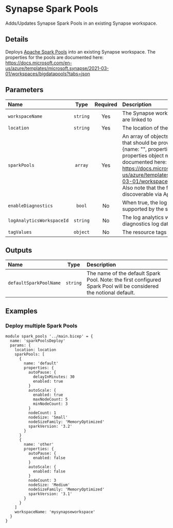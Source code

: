 # Synapse Spark Pools

Adds/Updates Synapse Spark Pools in an existing Synapse workspace.

## Details

Deploys [Apache Spark Pools](https://learn.microsoft.com/en-us/azure/synapse-analytics/spark/apache-spark-concepts) into an existing Synapse workspace. The properties for the pools are documented here: https://docs.microsoft.com/en-us/azure/templates/microsoft.synapse/2021-03-01/workspaces/bigdatapools?tabs=json

## Parameters

| Name                      | Type     | Required | Description                                                                                                                                                                                                                                                                                                                                                                                                     |
| :------------------------ | :------: | :------: | :-------------------------------------------------------------------------------------------------------------------------------------------------------------------------------------------------------------------------------------------------------------------------------------------------------------------------------------------------------------------------------------------------------------- |
| `workspaceName`           | `string` | Yes      | The Synapse workspace that the spark pools are linked to                                                                                                                                                                                                                                                                                                                                                        |
| `location`                | `string` | Yes      | The location of the spark pool                                                                                                                                                                                                                                                                                                                                                                                  |
| `sparkPools`              | `array`  | Yes      | An array of objects defining the spark pools that should be provisioned, with the structure {name: "<poolName>", properties: {<object>} } - where the properties object matches the schema documented here: https://docs.microsoft.com/en-us/azure/templates/microsoft.synapse/2021-03-01/workspaces/bigdatapools?tabs=json.  Also note that the first pool defined will be discoverable via App Configuration. |
| `enableDiagnostics`       | `bool`   | No       | When true, the log diagnostic settings supported by the spark pool will be enabled                                                                                                                                                                                                                                                                                                                              |
| `logAnalyticsWorkspaceId` | `string` | No       | The log analytics workspace Id where diagnostics log data will be sent                                                                                                                                                                                                                                                                                                                                          |
| `tagValues`               | `object` | No       | The resource tags applied to resources                                                                                                                                                                                                                                                                                                                                                                          |

## Outputs

| Name                   | Type     | Description                                                                                                        |
| :--------------------- | :------: | :----------------------------------------------------------------------------------------------------------------- |
| `defaultSparkPoolName` | `string` | The name of the default Spark Pool. Note: the first configured Spark Pool will be considered the notional default. |

## Examples

### Deploy multiple Spark Pools

```bicep
module spark_pools '../main.bicep' = {
  name: 'sparkPoolsDeploy'
  params: {
    location: location
    sparkPools: [
      {
        name: 'default'
        properties: {
          autoPause: {
            delayInMinutes: 30
            enabled: true
          }
          autoScale: {
            enabled: true
            maxNodeCount: 5
            minNodeCount: 3
          }
          nodeCount: 1
          nodeSize: 'Small'
          nodeSizeFamily: 'MemoryOptimized'
          sparkVersion: '3.2'
        }
      }
      {
        name: 'other'
        properties: {
          autoPause: {
            enabled: false
          }
          autoScale: {
            enabled: false
          }
          nodeCount: 3
          nodeSize: 'Medium'
          nodeSizeFamily: 'MemoryOptimized'
          sparkVersion: '3.1'
        }
      }
    ]
    workspaceName: 'mysynapseworkspace'
  }
}
```